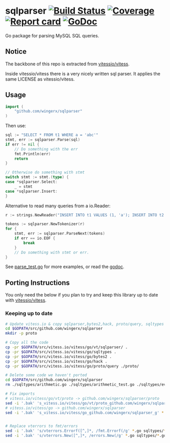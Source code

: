 # sqlparser [![Build Status](https://img.shields.io/travis/wingerx/sqlparser.svg)](https://travis-ci.org/wingerx/sqlparser) [![Coverage](https://img.shields.io/coveralls/wingerx/sqlparser.svg)](https://coveralls.io/github/wingerx/sqlparser) [![Report card](https://goreportcard.com/badge/github.com/wingerx/sqlparser)](https://goreportcard.com/report/github.com/wingerx/sqlparser) [![GoDoc](https://godoc.org/github.com/wingerx/sqlparser?status.svg)](https://godoc.org/github.com/wingerx/sqlparser)
Go package for parsing MySQL SQL queries.

## Notice

The backbone of this repo is extracted from [vitessio/vitess](https://github.com/vitessio/vitess).

Inside vitessio/vitess there is a very nicely written sql parser. 
It applies the same LICENSE as vitessio/vitess.

## Usage

```go
import (
    "github.com/wingerx/sqlparser"
)
```

Then use:

```go
sql := "SELECT * FROM t1 WHERE a = 'abc'"
stmt, err := sqlparser.Parse(sql)
if err != nil {
	// Do something with the err
	fmt.Println(err)
	return
}

// Otherwise do something with stmt
switch stmt := stmt.(type) {
case *sqlparser.Select:
	_ = stmt
case *sqlparser.Insert:
}
```

Alternative to read many queries from a io.Reader:

```go
r := strings.NewReader("INSERT INTO t1 VALUES (1, 'a'); INSERT INTO t2 VALUES (3, 4);")

tokens := sqlparser.NewTokenizer(r)
for {
	stmt, err := sqlparser.ParseNext(tokens)
	if err == io.EOF {
		break
	}
	// Do something with stmt or err.
}
```

See [parse_test.go](https://github.com/wingerx/sqlparser/blob/master/parse_test.go) for more examples, or read the [godoc](https://godoc.org/github.com/wingerx/sqlparser).


## Porting Instructions

You only need the below if you plan to try and keep this library up to date with [vitessio/vitess](https://github.com/vitessio/vitess).

### Keeping up to date
```bash
# Update vitess.io & copy sqlparser,bytes2,hack, proto/query, sqltypes to $GOPATH/src/github.com/wingerx/sqlparser 
cd $GOPATH/src/github.com/wingerx/sqlparser
mkdir -p proto

# Copy all the code
cp -pr $GOPATH/src/vitess.io/vitess/go/vt/sqlparser/ .
cp -pr $GOPATH/src/vitess.io/vitess/go/sqltypes .
cp -pr $GOPATH/src/vitess.io/vitess/go/bytes2 .
cp -pr $GOPATH/src/vitess.io/vitess/go/hack .
cp -pr $GOPATH/src/vitess.io/vitess/go/proto/query ./proto/

# Delete some code we haven't ported
cd $GOPATH/src/github.com/wingerx/sqlparser
rm ./sqltypes/arithmetic.go ./sqltypes/arithmetic_test.go ./sqltypes/event_token.go ./sqltypes/event_token_test.go ./sqltypes/proto3.go ./sqltypes/proto3_test.go ./sqltypes/query_response.go ./sqltypes/result.go ./sqltypes/result_test.go

# Fix imports
# vitess.io/vitess/go/vt/proto -> github.com/wingerx/sqlparser/proto
sed -i '.bak' 's_vitess.io/vitess/go/vt/proto_github.com/wingerx/sqlparser/proto_g' *.go
# vitess.io/vitess/go -> github.com/wingerx/sqlparser
sed -i '.bak' 's_vitess.io/vitess/go_github.com/wingerx/sqlparser_g' *.go


# Replace vterrors to fmt/errors
sed -i '.bak' 's/vterrors.Errorf([^,]*, /fmt.Errorf(/g' *.go sqltypes/*.go
sed -i '.bak' 's/vterrors.New([^,]*, /errors.New(/g' *.go sqltypes/*.go
```